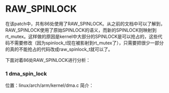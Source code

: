 # RAW_SPINLOCK

在该patch中，共有86处使用了RAW_SPINLOCK。从之前的文档中可以了解到，RAW_SPINLOCK使用了原始SPINLOCK的语义，而新的SPINLOCK则映射到rt_mutex。这样做的原因是kernel中大部分的SPINLOCK是可以抢占的，这些代码不需要修改（因为spinlock_t现在被影射到rt_mutex了），只需要把很少一部分的真的不能抢占的代码改成raw_spinlock_t就可以了。

下面对着86处RAW_SPINLOCK进行分析：

### 1 dma_spin_lock

位置：linux/arch/arm/kernel/dma.c
简介：

